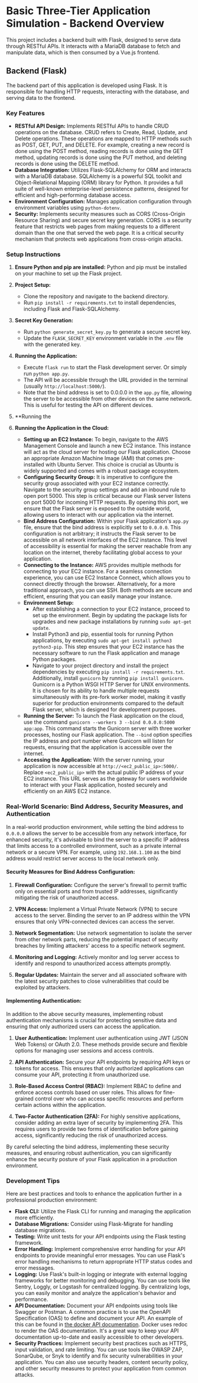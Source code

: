 # Basic Three-Tier Application Simulation - Backend Overview

This project includes a backend built with Flask, designed to serve data through RESTful APIs. It interacts with a MariaDB database to fetch and manipulate data, which is then consumed by a Vue.js frontend.

## Backend (Flask)

The backend part of this application is developed using Flask. It is responsible for handling HTTP requests, interacting with the database, and serving data to the frontend.

### Key Features

- **RESTful API Design:** Implements RESTful APIs to handle CRUD operations on the database. CRUD refers to Create, Read, Update, and Delete operations. These operations are mapped to HTTP methods such as POST, GET, PUT, and DELETE. For example, creating a new record is done using the POST method, reading records is done using the GET method, updating records is done using the PUT method, and deleting records is done using the DELETE method.
- **Database Integration:** Utilizes Flask-SQLAlchemy for ORM and interacts with a MariaDB database. SQLAlchemy is a powerful SQL toolkit and Object-Relational Mapping (ORM) library for Python. It provides a full suite of well-known enterprise-level persistence patterns, designed for efficient and high-performing database access.
- **Environment Configuration:** Manages application configuration through environment variables using `python-dotenv`.
- **Security:** Implements security measures such as CORS (Cross-Origin Resource Sharing) and secure secret key generation. CORS is a security feature that restricts web pages from making requests to a different domain than the one that served the web page. It is a critical security mechanism that protects web applications from cross-origin attacks.

### Setup Instructions

1. **Ensure Python and pip are installed:** Python and pip must be installed on your machine to set up the Flask project.

2. **Project Setup:**
   - Clone the repository and navigate to the backend directory.
   - Run `pip install -r requirements.txt` to install dependencies, including Flask and Flask-SQLAlchemy.

3. **Secret Key Generation:**
   - Run `python generate_secret_key.py` to generate a secure secret key.
   - Update the `FLASK_SECRET_KEY` environment variable in the `.env` file with the generated key.

4. **Running the Application:**
   - Execute `flask run` to start the Flask development server. Or simply run `python app.py`.
   - The API will be accessible through the URL provided in the terminal (usually `http://localhost:5000/`).
   - Note that the bind address is set to 0.0.0.0 in the `app.py` file, allowing the server to be accessible from other devices on the same network. This is useful for testing the API on different devices.

5. **Running the 
6. **Running the Application in the Cloud:**
   - **Setting up an EC2 Instance:** To begin, navigate to the AWS Management Console and launch a new EC2 instance. This instance will act as the cloud server for hosting our Flask application. Choose an appropriate Amazon Machine Image (AMI) that comes pre-installed with Ubuntu Server. This choice is crucial as Ubuntu is widely supported and comes with a robust package ecosystem.
   - **Configuring Security Group:** It is imperative to configure the security group associated with your EC2 instance correctly. Navigate to the security group settings and add an inbound rule to open port 5000. This step is critical because our Flask server listens on port 5000 for incoming HTTP requests. By opening this port, we ensure that the Flask server is exposed to the outside world, allowing users to interact with our application via the internet.
   - **Bind Address Configuration:** Within your Flask application's `app.py` file, ensure that the bind address is explicitly set to `0.0.0.0`. This configuration is not arbitrary; it instructs the Flask server to be accessible on all network interfaces of the EC2 instance. This level of accessibility is essential for making the server reachable from any location on the internet, thereby facilitating global access to your application.
   - **Connecting to the Instance:** AWS provides multiple methods for connecting to your EC2 instance. For a seamless connection experience, you can use EC2 Instance Connect, which allows you to connect directly through the browser. Alternatively, for a more traditional approach, you can use SSH. Both methods are secure and efficient, ensuring that you can easily manage your instance.
   - **Environment Setup:**
     - After establishing a connection to your EC2 instance, proceed to set up the environment. Begin by updating the package lists for upgrades and new package installations by running `sudo apt-get update`.
     - Install Python3 and pip, essential tools for running Python applications, by executing `sudo apt-get install python3 python3-pip`. This step ensures that your EC2 instance has the necessary software to run the Flask application and manage Python packages.
     - Navigate to your project directory and install the project dependencies by executing `pip install -r requirements.txt`. Additionally, install `gunicorn` by running `pip install gunicorn`. Gunicorn is a Python WSGI HTTP Server for UNIX environments. It is chosen for its ability to handle multiple requests simultaneously with its pre-fork worker model, making it vastly superior for production environments compared to the default Flask server, which is designed for development purposes.
   - **Running the Server:** To launch the Flask application on the cloud, use the command `gunicorn --workers 3 --bind 0.0.0.0:5000 app:app`. This command starts the Gunicorn server with three worker processes, hosting our Flask application. The `--bind` option specifies the IP address and port number where Gunicorn will listen for requests, ensuring that the application is accessible over the internet.
   - **Accessing the Application:** With the server running, your application is now accessible at `http://<ec2_public_ip>:5000/`. Replace `<ec2_public_ip>` with the actual public IP address of your EC2 instance. This URL serves as the gateway for users worldwide to interact with your Flask application, hosted securely and efficiently on an AWS EC2 instance. 

### Real-World Scenario: Bind Address, Security Measures, and Authentication

In a real-world production environment, while setting the bind address to `0.0.0.0` allows the server to be accessible from any network interface, for enhanced security, it's advisable to bind the server to a specific IP address that limits access to a controlled environment, such as a private internal network or a secure VPN. For example, using `192.168.1.100` as the bind address would restrict server access to the local network only.

#### Security Measures for Bind Address Configuration:

1. **Firewall Configuration:** Configure the server's firewall to permit traffic only on essential ports and from trusted IP addresses, significantly mitigating the risk of unauthorized access.

2. **VPN Access:** Implement a Virtual Private Network (VPN) to secure access to the server. Binding the server to an IP address within the VPN ensures that only VPN-connected devices can access the server.

3. **Network Segmentation:** Use network segmentation to isolate the server from other network parts, reducing the potential impact of security breaches by limiting attackers' access to a specific network segment.

4. **Monitoring and Logging:** Actively monitor and log server access to identify and respond to unauthorized access attempts promptly.

5. **Regular Updates:** Maintain the server and all associated software with the latest security patches to close vulnerabilities that could be exploited by attackers.

#### Implementing Authentication:

In addition to the above security measures, implementing robust authentication mechanisms is crucial for protecting sensitive data and ensuring that only authorized users can access the application.

1. **User Authentication:** Implement user authentication using JWT (JSON Web Tokens) or OAuth 2.0. These methods provide secure and flexible options for managing user sessions and access controls.

2. **API Authentication:** Secure your API endpoints by requiring API keys or tokens for access. This ensures that only authorized applications can consume your API, protecting it from unauthorized use.

3. **Role-Based Access Control (RBAC):** Implement RBAC to define and enforce access controls based on user roles. This allows for fine-grained control over who can access specific resources and perform certain actions within the application.

4. **Two-Factor Authentication (2FA):** For highly sensitive applications, consider adding an extra layer of security by implementing 2FA. This requires users to provide two forms of identification before gaining access, significantly reducing the risk of unauthorized access.

By careful selecting the bind address, implementing these security measures, and ensuring robust authentication, you can significantly enhance the security posture of your Flask application in a production environment.




### Development Tips

Here are best practices and tools to enhance the application further in a professional production environment:

- **Flask CLI:** Utilize the Flask CLI for running and managing the application more efficiently.
- **Database Migrations:** Consider using Flask-Migrate for handling database migrations.
- **Testing:** Write unit tests for your API endpoints using the Flask testing framework.
- **Error Handling:** Implement comprehensive error handling for your API endpoints to provide meaningful error messages. You can use Flask's error handling mechanisms to return appropriate HTTP status codes and error messages.
- **Logging:** Use Flask's built-in logging or integrate with external logging frameworks for better monitoring and debugging. You can use tools like Sentry, Loggly, or Logstash for centralized logging. By centralizing logs, you can easily monitor and analyze the application's behavior and performance.
- **API Documentation:** Document your API endpoints using tools like Swagger or Postman. A common practice is to use the OpenAPI Specification (OAS) to define and document your API. An example of this can be found in [the docker API documentation](https://docs.docker.com/engine/api/v1.44/). Docker uses redoc to render the OAS documentation. It's a great way to keep your API documentation up-to-date and easily accessible to other developers.
- **Security Practices:** Implement security best practices such as HTTPS, input validation, and rate limiting. You can use tools like OWASP ZAP, SonarQube, or Snyk to identify and fix security vulnerabilities in your application. You can also use security headers, content security policy, and other security measures to protect your application from common attacks.